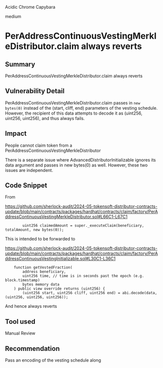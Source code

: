 Acidic Chrome Capybara

medium

# PerAddressContinuousVestingMerkleDistributor.claim always reverts

## Summary

PerAddressContinuousVestingMerkleDistributor.claim always reverts

## Vulnerability Detail

PerAddressContinuousVestingMerkleDistributor.claim passes in `new bytes(0)` instead of the (start, cliff, end) parameters of the vesting schedule. However, the recipient of this data attempts to decode it as (uint256, uint256, uint256), and thus always fails.

## Impact

People cannot claim token from a PerAddressContinuousVestingMerkleDistributor

There is a separate issue where AdvancedDistributorInitializable ignores its data argument and passes in new bytes(0) as well. However, these two issues are independent.

## Code Snippet

From

https://github.com/sherlock-audit/2024-05-tokensoft-distributor-contracts-update/blob/main/contracts/packages/hardhat/contracts/claim/factory/PerAddressContinuousVestingMerkleDistributor.sol#L66C1-L67C1

```solidity
        uint256 claimedAmount = super._executeClaim(beneficiary, totalAmount, new bytes(0));
```

This is intended to be forwarded to 

https://github.com/sherlock-audit/2024-05-tokensoft-distributor-contracts-update/blob/main/contracts/packages/hardhat/contracts/claim/factory/PerAddressContinuousVestingInitializable.sol#L30C1-L36C1

```solidity
    function getVestedFraction(
        address beneficiary,
        uint256 time, // time is in seconds past the epoch (e.g. block.timestamp)
        bytes memory data
    ) public view override returns (uint256) {
        (uint256 start, uint256 cliff, uint256 end) = abi.decode(data, (uint256, uint256, uint256));
```

And hence always reverts

## Tool used

Manual Review

## Recommendation

Pass an encoding of the vesting schedule along